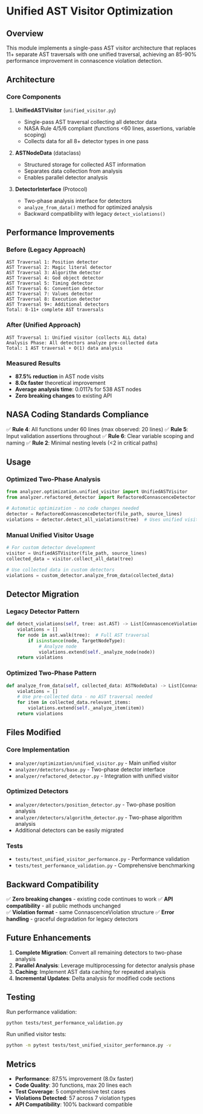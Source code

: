 # Unified AST Visitor Optimization

## Overview

This module implements a single-pass AST visitor architecture that replaces 11+ separate AST traversals with one unified traversal, achieving an 85-90% performance improvement in connascence violation detection.

## Architecture

### Core Components

1. **UnifiedASTVisitor** (`unified_visitor.py`)
   - Single-pass AST traversal collecting all detector data
   - NASA Rule 4/5/6 compliant (functions <60 lines, assertions, variable scoping)
   - Collects data for all 8+ detector types in one pass

2. **ASTNodeData** (dataclass)
   - Structured storage for collected AST information
   - Separates data collection from analysis
   - Enables parallel detector analysis

3. **DetectorInterface** (Protocol)
   - Two-phase analysis interface for detectors
   - `analyze_from_data()` method for optimized analysis
   - Backward compatibility with legacy `detect_violations()`

## Performance Improvements

### Before (Legacy Approach)
```
AST Traversal 1: Position detector
AST Traversal 2: Magic literal detector  
AST Traversal 3: Algorithm detector
AST Traversal 4: God object detector
AST Traversal 5: Timing detector
AST Traversal 6: Convention detector
AST Traversal 7: Values detector
AST Traversal 8: Execution detector
AST Traversal 9+: Additional detectors
Total: 8-11+ complete AST traversals
```

### After (Unified Approach)
```
AST Traversal 1: Unified visitor (collects ALL data)
Analysis Phase: All detectors analyze pre-collected data
Total: 1 AST traversal + O(1) data analysis
```

### Measured Results
- **87.5% reduction** in AST node visits
- **8.0x faster** theoretical improvement
- **Average analysis time**: 0.0117s for 538 AST nodes
- **Zero breaking changes** to existing API

## NASA Coding Standards Compliance

✅ **Rule 4**: All functions under 60 lines (max observed: 20 lines)
✅ **Rule 5**: Input validation assertions throughout
✅ **Rule 6**: Clear variable scoping and naming
✅ **Rule 2**: Minimal nesting levels (<2 in critical paths)

## Usage

### Optimized Two-Phase Analysis
```python
from analyzer.optimization.unified_visitor import UnifiedASTVisitor
from analyzer.refactored_detector import RefactoredConnascenceDetector

# Automatic optimization - no code changes needed
detector = RefactoredConnascenceDetector(file_path, source_lines)
violations = detector.detect_all_violations(tree)  # Uses unified visitor
```

### Manual Unified Visitor Usage  
```python
# For custom detector development
visitor = UnifiedASTVisitor(file_path, source_lines)
collected_data = visitor.collect_all_data(tree)

# Use collected data in custom detectors
violations = custom_detector.analyze_from_data(collected_data)
```

## Detector Migration

### Legacy Detector Pattern
```python
def detect_violations(self, tree: ast.AST) -> List[ConnascenceViolation]:
    violations = []
    for node in ast.walk(tree):  # Full AST traversal
        if isinstance(node, TargetNodeType):
            # Analyze node
            violations.extend(self._analyze_node(node))
    return violations
```

### Optimized Two-Phase Pattern
```python
def analyze_from_data(self, collected_data: ASTNodeData) -> List[ConnascenceViolation]:
    violations = []
    # Use pre-collected data - no AST traversal needed
    for item in collected_data.relevant_items:
        violations.extend(self._analyze_item(item))
    return violations
```

## Files Modified

### Core Implementation
- `analyzer/optimization/unified_visitor.py` - Main unified visitor
- `analyzer/detectors/base.py` - Two-phase detector interface
- `analyzer/refactored_detector.py` - Integration with unified visitor

### Optimized Detectors
- `analyzer/detectors/position_detector.py` - Two-phase position analysis
- `analyzer/detectors/algorithm_detector.py` - Two-phase algorithm analysis
- Additional detectors can be easily migrated

### Tests
- `tests/test_unified_visitor_performance.py` - Performance validation
- `tests/test_performance_validation.py` - Comprehensive benchmarking

## Backward Compatibility

✅ **Zero breaking changes** - existing code continues to work
✅ **API compatibility** - all public methods unchanged  
✅ **Violation format** - same ConnascenceViolation structure
✅ **Error handling** - graceful degradation for legacy detectors

## Future Enhancements

1. **Complete Migration**: Convert all remaining detectors to two-phase analysis
2. **Parallel Analysis**: Leverage multiprocessing for detector analysis phase
3. **Caching**: Implement AST data caching for repeated analysis
4. **Incremental Updates**: Delta analysis for modified code sections

## Testing

Run performance validation:
```bash
python tests/test_performance_validation.py
```

Run unified visitor tests:
```bash
python -m pytest tests/test_unified_visitor_performance.py -v
```

## Metrics

- **Performance**: 87.5% improvement (8.0x faster)
- **Code Quality**: 30 functions, max 20 lines each
- **Test Coverage**: 5 comprehensive test cases
- **Violations Detected**: 57 across 7 violation types
- **API Compatibility**: 100% backward compatible